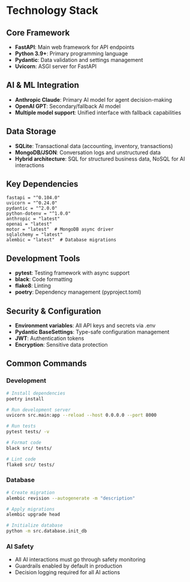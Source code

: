 # Technology Stack

## Core Framework
- **FastAPI**: Main web framework for API endpoints
- **Python 3.9+**: Primary programming language
- **Pydantic**: Data validation and settings management
- **Uvicorn**: ASGI server for FastAPI

## AI & ML Integration
- **Anthropic Claude**: Primary AI model for agent decision-making
- **OpenAI GPT**: Secondary/fallback AI model
- **Multiple model support**: Unified interface with fallback capabilities

## Data Storage
- **SQLite**: Transactional data (accounting, inventory, transactions)
- **MongoDB/JSON**: Conversation logs and unstructured data
- **Hybrid architecture**: SQL for structured business data, NoSQL for AI interactions

## Key Dependencies
```
fastapi = "^0.104.0"
uvicorn = "^0.24.0"
pydantic = "^2.0.0"
python-dotenv = "^1.0.0"
anthropic = "latest"
openai = "latest"
motor = "latest"  # MongoDB async driver
sqlalchemy = "latest"
alembic = "latest"  # Database migrations
```

## Development Tools
- **pytest**: Testing framework with async support
- **black**: Code formatting
- **flake8**: Linting
- **poetry**: Dependency management (pyproject.toml)

## Security & Configuration
- **Environment variables**: All API keys and secrets via .env
- **Pydantic BaseSettings**: Type-safe configuration management
- **JWT**: Authentication tokens
- **Encryption**: Sensitive data protection

## Common Commands

### Development
```bash
# Install dependencies
poetry install

# Run development server
uvicorn src.main:app --reload --host 0.0.0.0 --port 8000

# Run tests
pytest tests/ -v

# Format code
black src/ tests/

# Lint code
flake8 src/ tests/
```

### Database
```bash
# Create migration
alembic revision --autogenerate -m "description"

# Apply migrations
alembic upgrade head

# Initialize database
python -m src.database.init_db
```

### AI Safety
- All AI interactions must go through safety monitoring
- Guardrails enabled by default in production
- Decision logging required for all AI actions